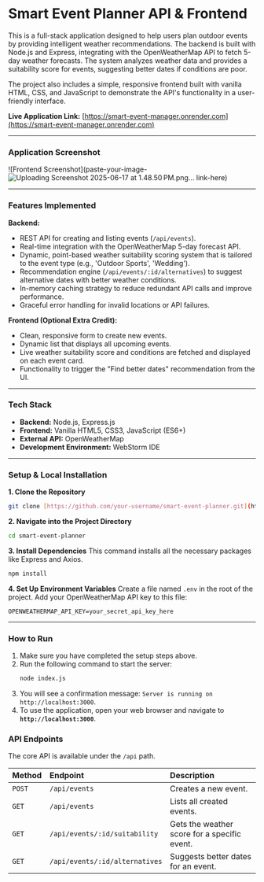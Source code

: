 # Smart Event Planner API & Frontend

This is a full-stack application designed to help users plan outdoor events by providing intelligent weather recommendations. The backend is built with Node.js and Express, integrating with the OpenWeatherMap API to fetch 5-day weather forecasts. The system analyzes weather data and provides a suitability score for events, suggesting better dates if conditions are poor.

The project also includes a simple, responsive frontend built with vanilla HTML, CSS, and JavaScript to demonstrate the API's functionality in a user-friendly interface.

**Live Application Link:** [https://smart-event-manager.onrender.com](https://smart-event-manager.onrender.com)

---

### Application Screenshot

![Frontend Screenshot](paste-your-image-![Uploading Screenshot 2025-06-17 at 1.48.50 PM.png…]()
link-here)

---

### Features Implemented

**Backend:**
-   REST API for creating and listing events (`/api/events`).
-   Real-time integration with the OpenWeatherMap 5-day forecast API.
-   Dynamic, point-based weather suitability scoring system that is tailored to the event type (e.g., 'Outdoor Sports', 'Wedding').
-   Recommendation engine (`/api/events/:id/alternatives`) to suggest alternative dates with better weather conditions.
-   In-memory caching strategy to reduce redundant API calls and improve performance.
-   Graceful error handling for invalid locations or API failures.

**Frontend (Optional Extra Credit):**
-   Clean, responsive form to create new events.
-   Dynamic list that displays all upcoming events.
-   Live weather suitability score and conditions are fetched and displayed on each event card.
-   Functionality to trigger the "Find better dates" recommendation from the UI.

---

### Tech Stack

-   **Backend:** Node.js, Express.js
-   **Frontend:** Vanilla HTML5, CSS3, JavaScript (ES6+)
-   **External API:** OpenWeatherMap
-   **Development Environment:** WebStorm IDE

---

### Setup & Local Installation

**1. Clone the Repository**
   ```bash
   git clone [https://github.com/your-username/smart-event-planner.git](https://github.com/your-username/smart-event-planner.git)
   ```

**2. Navigate into the Project Directory**
   ```bash
   cd smart-event-planner
   ```

**3. Install Dependencies**
   This command installs all the necessary packages like Express and Axios.
   ```bash
   npm install
   ```

**4. Set Up Environment Variables**
   Create a file named `.env` in the root of the project. Add your OpenWeatherMap API key to this file:
   ```
   OPENWEATHERMAP_API_KEY=your_secret_api_key_here
   ```

---

### How to Run

1.  Make sure you have completed the setup steps above.
2.  Run the following command to start the server:
    ```bash
    node index.js
    ```
3.  You will see a confirmation message: `Server is running on http://localhost:3000`.
4.  To use the application, open your web browser and navigate to **`http://localhost:3000`**.

### API Endpoints

The core API is available under the `/api` path.

| Method | Endpoint                       | Description                                |
| :----- | :----------------------------- | :----------------------------------------- |
| `POST` | `/api/events`                  | Creates a new event.                       |
| `GET`  | `/api/events`                  | Lists all created events.                  |
| `GET`  | `/api/events/:id/suitability`  | Gets the weather score for a specific event. |
| `GET`  | `/api/events/:id/alternatives` | Suggests better dates for an event.        |
